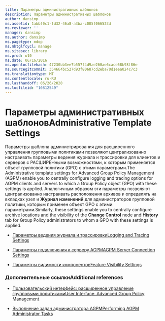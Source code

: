 ```yaml
---
title: Параметры административных шаблонов
description: Параметры административных шаблонов
author: dansimp
ms.assetid: 1abbf0c1-fd32-46a8-a3ba-c005f066523d
ms.reviewer: ''
manager: dansimp
ms.author: dansimp
ms.pagetype: mdop
ms.mktglfcycl: manage
ms.sitesec: library
ms.prod: w10
ms.date: 06/16/2016
ms.openlocfilehash: 47230bb3ee7b557f4d9ae260ae6cace58b98f86e
ms.sourcegitcommit: 354664bc527d93f80687cd2eba70d1eea024c7c3
ms.translationtype: MT
ms.contentlocale: ru-RU
ms.lasthandoff: 06/26/2020
ms.locfileid: "10812549"
---
```

# <span data-ttu-id="92b93-103">Параметры административных шаблонов</span><span class="sxs-lookup"><span data-stu-id="92b93-103">Administrative Template Settings</span></span>


<span data-ttu-id="92b93-104">Параметры шаблона администрирования для расширенного управления групповыми политиками позволяют централизованно настраивать параметры ведения журнала и трассировки для клиентов и серверов с РАСШИРЕНными возможностями, к которым применяется объект групповой политики (GPO) с этими параметрами.</span><span class="sxs-lookup"><span data-stu-id="92b93-104">The Administrative template settings for Advanced Group Policy Management (AGPM) enable you to centrally configure logging and tracing options for AGPM clients and servers to which a Group Policy object (GPO) with these settings is applied.</span></span> <span data-ttu-id="92b93-105">Аналогичным образом эти параметры позволяют централизованно настраивать расположения архивов и определять на вкладках узел и **Журнал** **изменений** для администраторов групповой политики, которым применен объект GPO с этими параметрами.</span><span class="sxs-lookup"><span data-stu-id="92b93-105">Similarly, these settings enable you to centrally configure archive locations and the visibility of the **Change Control** node and **History** tab for Group Policy administrators to whom a GPO with these settings is applied.</span></span>

-   [<span data-ttu-id="92b93-106">Параметры ведения журнала и трассировки</span><span class="sxs-lookup"><span data-stu-id="92b93-106">Logging and Tracing Settings</span></span>](logging-and-tracing-settings.md)

-   [<span data-ttu-id="92b93-107">Параметры подключения к серверу AGPM</span><span class="sxs-lookup"><span data-stu-id="92b93-107">AGPM Server Connection Settings</span></span>](agpm-server-connection-settings.md)

-   [<span data-ttu-id="92b93-108">Параметры видимости компонентов</span><span class="sxs-lookup"><span data-stu-id="92b93-108">Feature Visibility Settings</span></span>](feature-visibility-settings.md)

### <span data-ttu-id="92b93-109">Дополнительные ссылки</span><span class="sxs-lookup"><span data-stu-id="92b93-109">Additional references</span></span>

-   [<span data-ttu-id="92b93-110">Пользовательский интерфейс: расширенное управление групповыми политиками</span><span class="sxs-lookup"><span data-stu-id="92b93-110">User Interface: Advanced Group Policy Management</span></span>](user-interface-advanced-group-policy-management.md)

-   [<span data-ttu-id="92b93-111">Выполнение задач администратора AGPM</span><span class="sxs-lookup"><span data-stu-id="92b93-111">Performing AGPM Administrator Tasks</span></span>](performing-agpm-administrator-tasks.md)

 

 





